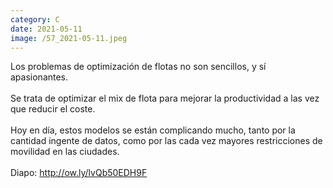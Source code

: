 ```yaml
--- 
category: C 
date: 2021-05-11 
image: /57_2021-05-11.jpeg 
--- 
```


Los problemas de optimización de flotas no son sencillos, y sí apasionantes. <br><br>Se trata de optimizar el mix de flota para mejorar la productividad a las vez que reducir el coste.<br><br>Hoy en día, estos modelos se están complicando mucho, tanto por la cantidad ingente de datos, como por las cada vez mayores restricciones de movilidad en las ciudades.<br><br>Diapo: http://ow.ly/lvQb50EDH9F